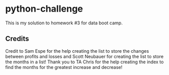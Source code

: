 # python-challenge
This is my solution to homework #3 for data boot camp.
## Credits
Credit to Sam Espe for the help creating the list to store the changes between profits and losses and Scott Neubauer for creating the list to store the months in a list!
Thank you to TA Chris for the help creating the index to find the months for the greatest increase and decrease!